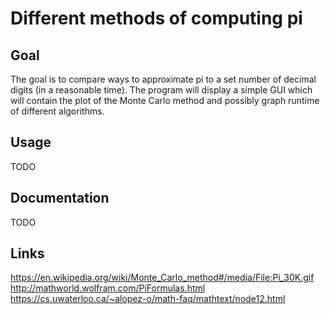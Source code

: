 # Different methods of computing pi
## Goal
The goal is to compare ways to approximate pi to a set number of decimal digits (in a reasonable time).
The program will display a simple GUI which will contain the plot of the Monte Carlo method
and possibly graph runtime of different algorithms.
## Usage 
TODO 
## Documentation 
TODO
## Links
https://en.wikipedia.org/wiki/Monte_Carlo_method#/media/File:Pi_30K.gif
http://mathworld.wolfram.com/PiFormulas.html
https://cs.uwaterloo.ca/~alopez-o/math-faq/mathtext/node12.html

